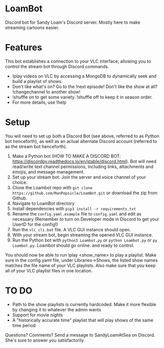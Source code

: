 # LoamBot
Discord bot for Sandy Loam's Discord server. Mostly here to make streaming cartoons easier.


# Features

This bot establishes a connection to your VLC interface, allowing you to control the stream bot through Discord commands.

- !play videos on VLC by accessing a MongoDB to dynamically seek and build a playlist of shows.
- Don't like what's on? Go to the !next episode! Don't like the show at all? !changechannel to another show!
- !shuffle on to get some variety. !shuffle off to keep it in season order.
- For more details, use !help


# Setup

You will need to set up both a Discord Bot (see above, referred to as Python bot henceforth), as well as an actual alternate Discord account (referred to as the stream bot henceforth).

1. Make a Python bot (HOW TO MAKE A DISCORD BOT: https://discordpy.readthedocs.io/en/stable/discord.html). Bot will need read/write text channel permissions, including links, attachments and emojis, and message management. 
2. Set up your stream bot. Join the server and voice channel of your choice.
3. Clone the Loambot repo with ``git clone https://github.com/ManPopsicle/LoamBot.git`` or download the zip from Github.
4. Navigate to LoamBot directory
5. Install dependencies with ``pip3 install -r requirements.txt``
6. Rename the ``config.yaml.example`` file to ``config.yaml`` and edit as necessary (Remember to turn on Developer mode in Discord to get your UserID for the config!)
7. Run the ``vlc_cli.bat`` file. A VLC GUI instance should open.
8. With your stream bot, begin streaming the opened VLC GUI instance.
8. Run the Python bot with ``python3 Loambot.py`` or ``python Loambot.py`` or ``py Loambot.py``. Loambot should go online. and ready to control.

You should now be able to run !play <show_name> to play a playlist. Make sure in the config.yaml file, under Libraries->Shows, the listed show names matches the file name of your VLC playlists. Also make sure that you keep all of your VLC playlist files in one location.


# TO DO

- Path to the show playlists is currently hardcoded. Make it more flexible by changing it to whatever the admin wants
- Support for movie nights
- A "historically accurate time" playlist that will play shows of the same time period



Questions? Comments? Send a message to SandyLoamAtSea on Discord. She's sure to answer you satisfactorily. 
